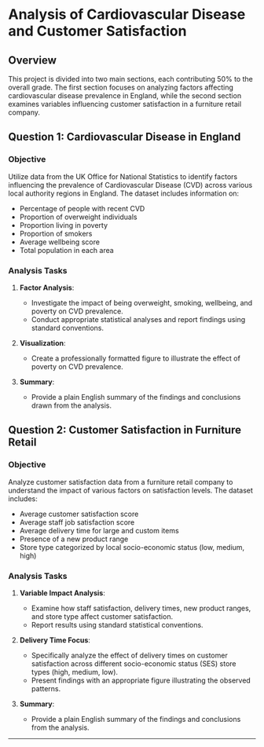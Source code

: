 # Analysis of Cardiovascular Disease and Customer Satisfaction

## Overview

This project is divided into two main sections, each contributing 50% to the overall grade. The first section focuses on analyzing factors affecting cardiovascular disease prevalence in England, while the second section examines variables influencing customer satisfaction in a furniture retail company.

## Question 1: Cardiovascular Disease in England

### Objective

Utilize data from the UK Office for National Statistics to identify factors influencing the prevalence of Cardiovascular Disease (CVD) across various local authority regions in England. The dataset includes information on:

- Percentage of people with recent CVD
- Proportion of overweight individuals
- Proportion living in poverty
- Proportion of smokers
- Average wellbeing score
- Total population in each area

### Analysis Tasks

1. **Factor Analysis**:
   - Investigate the impact of being overweight, smoking, wellbeing, and poverty on CVD prevalence.
   - Conduct appropriate statistical analyses and report findings using standard conventions.

2. **Visualization**:
   - Create a professionally formatted figure to illustrate the effect of poverty on CVD prevalence.

3. **Summary**:
   - Provide a plain English summary of the findings and conclusions drawn from the analysis.

## Question 2: Customer Satisfaction in Furniture Retail

### Objective

Analyze customer satisfaction data from a furniture retail company to understand the impact of various factors on satisfaction levels. The dataset includes:

- Average customer satisfaction score
- Average staff job satisfaction score
- Average delivery time for large and custom items
- Presence of a new product range
- Store type categorized by local socio-economic status (low, medium, high)

### Analysis Tasks

1. **Variable Impact Analysis**:
   - Examine how staff satisfaction, delivery times, new product ranges, and store type affect customer satisfaction.
   - Report results using standard statistical conventions.

2. **Delivery Time Focus**:
   - Specifically analyze the effect of delivery times on customer satisfaction across different socio-economic status (SES) store types (high, medium, low).
   - Present findings with an appropriate figure illustrating the observed patterns.

3. **Summary**:
   - Provide a plain English summary of the findings and conclusions from the analysis.

---
